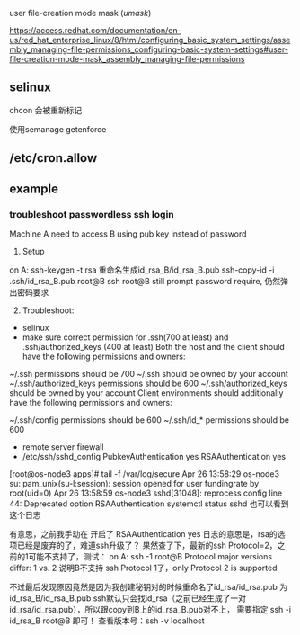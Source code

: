 user file-creation mode mask (*umask*)

https://access.redhat.com/documentation/en-us/red_hat_enterprise_linux/8/html/configuring_basic_system_settings/assembly_managing-file-permissions_configuring-basic-system-settings#user-file-creation-mode-mask_assembly_managing-file-permissions

## selinux
chcon 会被重新标记

使用semanage
getenforce 

## /etc/cron.allow 


## example

### troubleshoot passwordless ssh login
Machine A need to access B using pub key instead of password

1. Setup

on A:
ssh-keygen -t rsa 重命名生成id_rsa_B/id_rsa_B.pub
ssh-copy-id -i .ssh/id_rsa_B.pub root@B
ssh root@B still prompt password require, 仍然弹出密码要求

2. Troubleshoot: 
+ selinux 
+ make sure correct permission for .ssh(700 at least) and .ssh/authorized_keys (400 at least)
Both the host and the client should have the following permissions and owners:

~/.ssh permissions should be 700
~/.ssh should be owned by your account
~/.ssh/authorized_keys permissions should be 600
~/.ssh/authorized_keys should be owned by your account
Client environments should additionally have the following permissions and owners:

~/.ssh/config permissions should be 600
~/.ssh/id_* permissions should be 600
+ remote server firewall
+ /etc/ssh/sshd_config
    PubkeyAuthentication yes
    RSAAuthentication yes

[root@os-node3 apps]# tail -f /var/log/secure
Apr 26 13:58:29 os-node3 su: pam_unix(su-l:session): session opened for user fundingrate by root(uid=0)
Apr 26 13:58:59 os-node3 sshd[31048]: reprocess config line 44: Deprecated option RSAAuthentication
systemctl status sshd 也可以看到这个日志

有意思，之前我手动在 开启了 
RSAAuthentication yes
日志的意思是，rsa的选项已经是废弃的了，难道ssh升级了？
果然查了下，最新的ssh Protocol=2，之前的1可能不支持了，测试：
on A:
ssh -1 root@B
Protocol major versions differ: 1 vs. 2
说明B不支持 ssh Protocol 1了，only Protocol 2 is supported

不过最后发现原因竟然是因为我创建秘钥对的时候重命名了id_rsa/id_rsa.pub 为 id_rsa_B/id_rsa_B.pub
ssh默认只会找id_rsa（之前已经生成了一对id_rsa/id_rsa.pub），所以跟copy到B上的id_rsa_B.pub对不上，
需要指定
ssh -i id_rsa_B root@B 即可！
查看版本号：ssh -v localhost
